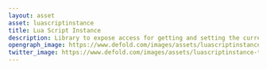 ```yaml
---
layout: asset
asset: luascriptinstance
title: Lua Script Instance
description: Library to expose access for getting and setting the current script instance.
opengraph_image: https://www.defold.com/images/assets/luascriptinstance-thumb.jpg
twitter_image: https://www.defold.com/images/assets/luascriptinstance-thumb.jpg
---
```

